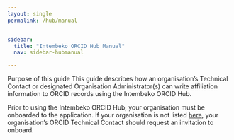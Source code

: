 ```yaml
---
layout: single
permalink: /hub/manual


sidebar:
  title: "Intembeko ORCID Hub Manual"
  nav: sidebar-hubmanual

---
```




Purpose of this guide
This guide describes how an organisation’s Technical Contact or designated Organisation
Administrator(s) can write affiliation information to ORCID records using the Intembeko ORCID Hub.

Prior to using the Intembeko ORCID Hub, your organisation must be onboarded to the application. If
your organisation is not listed [here](/hub/members), your organisation’s ORCID Technical Contact
should request an invitation to onboard. 

